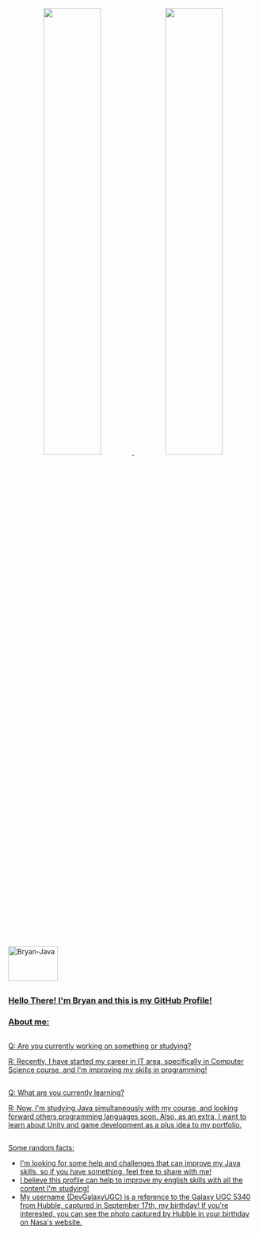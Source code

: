 <div align="center">
  <a href="https://github.com/devgalaxyugc">
  <img width="48%"src="https://github-readme-stats.vercel.app/api?username=devgalaxyugc&show_icons=true&theme=radical&include_all_commits=true&count_private=true"/>
  <img width="48%"src="https://github-readme-stats.vercel.app/api/top-langs/?username=devgalaxyugc&layout=compact&langs_count=7&theme=radical"/>
</div>
</div>
<div style="display: inline_block"><br>
  <img alt="Bryan-Java" height="70" width="100"src="https://cdn.jsdelivr.net/gh/devicons/devicon/icons/java/java-original-wordmark.svg" />
</div>
  
##
### Hello There! I'm Bryan and this is my GitHub Profile!
### About me:
##
Q: Are you currently working on something or studying?

R: Recently, I have started my career in IT area, specifically in Computer Science course, and I'm improving my skills in programming! 

##
  
Q: What are you currently learning?

R: Now, I'm studying Java simultaneously with my course, and looking forward others programming languages soon. Also, as an extra, I want to learn about Unity and game development as a plus idea to my portfolio.

 ##
  
Some random facts: 
- I'm looking for some help and challenges that can improve my Java skills, so if you have something, feel free to share with me!
- I believe this profile can help to improve my english skills with all the content I'm studying!
- My username (DevGalaxyUGC) is a reference to the Galaxy UGC 5340 from Hubble, captured in September 17th, my birthday! If you're interested, you can see the photo captured by Hubble in your birthday on Nasa's website.
